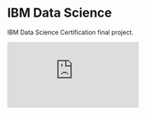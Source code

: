 # IBM Data Science
IBM Data Science Certification final project.

![Final Result](https://github.com/sergio-abu/SpaceY/blob/master/ds-capstone.pdf)
